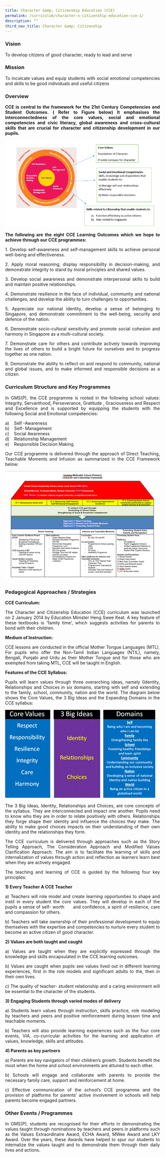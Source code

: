 ```yaml
---
title: Character &amp; Citizenship Education (CCE)
permalink: /curriculum/character-n-citizenship-education-cce-1/
description: ""
third_nav_title: Character &amp; Citizenship
---
```

### Vision

<p style="text-align: justify;">To develop citizens of good character, ready to lead and serve</p>

### Mission

<p></p><p style="text-align: justify;">To inculcate values and equip students with social emotional competencies and skills to be good individuals and useful citizens</p>

### Overview

<p></p><p style="text-align: justify;"><b>CCE is central to the framework for the 21st Century Competencies and Student Outcomes.&nbsp;( Refer to Figure below) It emphasises the interconnectedness of the core values, social and emotional competencies and civic literacy, global awareness and cross-cultural skills that are crucial for character and citizenship development in our pupils.</b></p>

![](/images/CCE%20Pic%201.png)

<p></p><p style="text-align: justify;"><b>The following are the eight CCE Learning Outcomes which we hope to achieve through our CCE programmes:</b>

</p><p style="text-align: justify;">1. Develop self-awareness and self-management skills to achieve personal well-being and effectiveness.  
  
</p><p style="text-align: justify;">2. Apply moral reasoning, display responsibility in decision-making, and demonstrate integrity to stand by moral principles and shared values.  
  
</p><p style="text-align: justify;">3. Develop social awareness and demonstrate interpersonal skills to build and maintain positive relationships.  
  
</p><p style="text-align: justify;">4. Demonstrate resilience in the face of individual, community and national challenges, and develop the ability to turn challenges to opportunities.  
  
</p><p style="text-align: justify;">5. Appreciate our national identity, develop a sense of belonging to Singapore, and demonstrate commitment to the well-being, security and defence of the nation.  
  
</p><p style="text-align: justify;">6. Demonstrate socio-cultural sensitivity and promote social cohesion and harmony in Singapore as a multi-cultural society.  
  
</p><p style="text-align: justify;">7. Demonstrate care for others and contribute actively towards improving the lives of others to build a bright future for ourselves and to progress together as one nation.  
  
</p><p style="text-align: justify;">8. Demonstrate the ability to reflect on and respond to community, national and global issues, and to make informed and responsible decisions as a citizen.  </p>

### Curriculum Structure and Key Programmes

<p></p><p style="text-align: justify;">In GMS(P), the CCE programme is rooted in the following school values: Integrity, Servanthood, Perseverance, Gratitude , Graciousness and Respect and Excellence and is supported by equipping the students with the following Social and Emotional competencies:  
 
a)&nbsp; &nbsp; Self -Awareness <br>
b)&nbsp; &nbsp; Self- Management <br>
c)&nbsp; &nbsp; Social Awareness <br>
d)&nbsp; &nbsp; Relationship Management <br>
e)&nbsp; &nbsp; Responsible Decision Making
  
</p><p style="text-align: justify;">Our CCE programme is delivered through the approach of Direct Teaching, Teachable Moments and Infusion as summarized in the CCE Framework below:</p>

![](/images/CCE%20Pic%202.png)

### Pedagogical Approaches / Strategies

**CCE Curriculum:** <br>
<p></p><p style="text-align: justify;">The Character and Citizenship Education (CCE) curriculum was launched on 2 January 2014 by Education Minister Heng Swee Keat. A key feature of these textbooks is 'family time', which suggests activities for parents to bond with their children.  <br>
  
<b>Medium of Instruction:</b> <br>
</p><p style="text-align: justify;">CCE lessons are conducted in the official Mother Tongue Languages (MTL). For pupils who offer the Non-Tamil Indian Languages (NTIL), namely, Bengali, Punjabi and Urdu as their Mother Tongue and for those who are exempted from taking MTL, CCE will be taught in English.<br>  
  
<b>Features of the CCE Syllabus:</b> <br>
</p><p style="text-align: justify;">Pupils will learn values through three overarching ideas, namely (Identity, Relationships and Choices in six domains, starting with self and extending to the family, school, community, nation and the world. The diagram below shows the Core Values, the 3 Big Ideas and the Expanding Domains in the CCE syllabus:</p>

![](/images/CCE%20Pic%203.gif)

<p></p><p style="text-align: justify;">The 3 Big Ideas, Identity, Relationships and Choices, are core concepts of the syllabus. They are interconnected and impact one another. Pupils need to know who they are in order to relate positively with others. Relationships they forge shape their identity and influence the choices they make. The ability to make good choices impacts on their understanding of their own identity and the relationships they form.  
  
</p><p style="text-align: justify;">The CCE curriculum is delivered through approaches such as the Story Telling Approach, The Consideration Approach and Modified Values Clarification Approach. The aim is to facilitate the learning of skills and internalization of values through action and reflection as learners learn best when they are actively engaged.&nbsp;  
  
</p><p style="text-align: justify;">The teaching and learning of CCE is guided by the following four key principles:  <br>
  
<b>1) Every Teacher A CCE Teacher</b>  <br>
</p><p style="text-align: justify;">a) Teachers will role model and create learning opportunities to shape and instil in every student the core values. They will develop in each of the pupils a sense of self- worth&nbsp; &nbsp; &nbsp; and confidence, a spirit of resilience, care and compassion for others.   <br>

</p><p style="text-align: justify;">b) Teachers will take ownership of their professional development to equip themselves with the expertise and competencies to nurture every student to become an active&nbsp;citizen of good character.  
  
<b>2) Values are both taught and caught</b> <br>
</p><p style="text-align: justify;">a) Values are taught when they are explicitly expressed through the knowledge and skills encapsulated in the CCE learning outcomes.  <br>
  
</p><p style="text-align: justify;">b) Values are caught when pupils see values lived out in different learning experiences, first in the role models and significant adults to the, then in their own lives.  <br>
  
</p><p style="text-align: justify;">c) The quality of teacher- student relationship and a caring environment will be essential to the character of the students.  <br>
  
<b>3) Engaging Students through varied modes of delivery</b> <br>
</p><p style="text-align: justify;">a) Students learn values through instruction, skills practice, role modeling by teachers and peers and positive reinforcement during lesson time and teachable moments.<br>  

</p><p style="text-align: justify;">b) Teachers will also provide learning experiences such as the four core events, VIA, co-curricular activities for the learning and application of values, knowledge, skills and&nbsp;attitudes. <br> 
  
<b>4) Parents as key partners</b> <br>
</p><p style="text-align: justify;">a) Parents are key navigators of their children’s growth. Students benefit the most when the home and school environments are attuned to each other. <br> 
  
</p><p style="text-align: justify;">b) Schools will engage and collaborate with parents to provide the necessary family care, support and reinforcement at home.  <br>
  
</p><p style="text-align: justify;">c) Effective communication of the school’s CCE programme and the provision of platforms for parents’ active involvement in schools will help parents become engaged partners.<br></p>

### Other Events / Programmes

<p style="text-align: justify;">In GMS(P), students are recognised for their efforts in demonstrating the values taught through nominations by teachers and peers in platforms such as the Values Extraordinaire Award, ECHA Award, MWee Award and LKY Award. Over the years, these Awards have helped to spur our students to internalize the values taught and to demonstrate them through their daily lives and actions.</p>